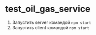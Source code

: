 # test_oil_gas_service
1. Запустить server командой `npm start`
2. Запустить client командой `npm start`
